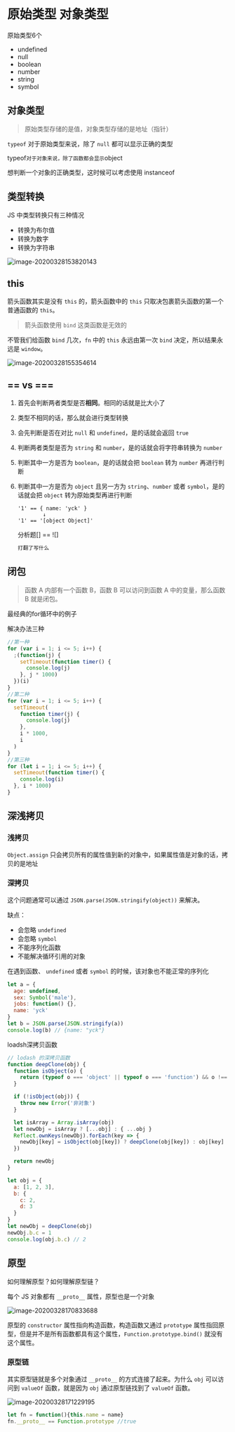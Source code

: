 # 原始类型 对象类型

原始类型6个

- undefined
- null
- boolean
- number
- string
- symbol

## 对象类型

> 原始类型存储的是值，对象类型存储的是地址（指针）

`typeof` 对于原始类型来说，除了 `null` 都可以显示正确的类型

typeof` 对于对象来说，除了函数都会显示 `object

想判断一个对象的正确类型，这时候可以考虑使用 instanceof

## 类型转换

 JS 中类型转换只有三种情况 

- 转换为布尔值
- 转换为数字
- 转换为字符串

![image-20200328153820143](http://book.52react.cn/uPic/2020%2003%2031%2023%2046%2029%201585669589.png)



## this

箭头函数其实是没有 `this` 的，箭头函数中的 `this` 只取决包裹箭头函数的第一个普通函数的 `this`。

> 箭头函数使用 `bind` 这类函数是无效的

不管我们给函数 `bind` 几次，`fn` 中的 `this` 永远由第一次 `bind` 决定，所以结果永远是 `window`。

![image-20200328155354614](/Users/lovewcc/Documents/暴力熊团队/markdown/慕课面试/image-20200328155354614.png)

## == vs ===

1. 首先会判断两者类型是否**相同**。相同的话就是比大小了

2. 类型不相同的话，那么就会进行类型转换

3. 会先判断是否在对比 `null` 和 `undefined`，是的话就会返回 `true`

4. 判断两者类型是否为 `string` 和 `number`，是的话就会将字符串转换为 `number`

5. 判断其中一方是否为 `boolean`，是的话就会把 `boolean` 转为 `number` 再进行判断

6. 判断其中一方是否为 `object` 且另一方为 `string`、`number` 或者 `symbol`，是的话就会把 `object` 转为原始类型再进行判断

   

   ```JS
   '1' == { name: 'yck' }
           ↓
   '1' == '[object Object]'
   ```

   分析题[] == ![] 

   ```js
   打翻了写什么
   ```
   


## 闭包


   > 函数 A 内部有一个函数 B，函数 B 可以访问到函数 A 中的变量，那么函数 B 就是闭包。

   最经典的for循环中的例子

   解决办法三种

   ```js
   //第一种
   for (var i = 1; i <= 5; i++) {
     ;(function(j) {
       setTimeout(function timer() {
         console.log(j)
       }, j * 1000)
     })(i)
   }
   //第二种
   for (var i = 1; i <= 5; i++) {
     setTimeout(
       function timer(j) {
         console.log(j)
       },
       i * 1000,
       i
     )
   }
   //第三种
   for (let i = 1; i <= 5; i++) {
     setTimeout(function timer() {
       console.log(i)
     }, i * 1000)
   }

   ```



## 深浅拷贝

### 浅拷贝

`Object.assign` 只会拷贝所有的属性值到新的对象中，如果属性值是对象的话，拷贝的是地址

### 深拷贝

这个问题通常可以通过 `JSON.parse(JSON.stringify(object))` 来解决。

缺点：

- 会忽略 `undefined`
- 会忽略 `symbol`
- 不能序列化函数
- 不能解决循环引用的对象



在遇到函数、 `undefined` 或者 `symbol` 的时候，该对象也不能正常的序列化

```js
let a = {
  age: undefined,
  sex: Symbol('male'),
  jobs: function() {},
  name: 'yck'
}
let b = JSON.parse(JSON.stringify(a))
console.log(b) // {name: "yck"}
```



loadsh深拷贝函数

```js
// lodash 的深拷贝函数
function deepClone(obj) {
  function isObject(o) {
    return (typeof o === 'object' || typeof o === 'function') && o !== null
  }

  if (!isObject(obj)) {
    throw new Error('非对象')
  }

  let isArray = Array.isArray(obj)
  let newObj = isArray ? [...obj] : { ...obj }
  Reflect.ownKeys(newObj).forEach(key => {
    newObj[key] = isObject(obj[key]) ? deepClone(obj[key]) : obj[key]
  })

  return newObj
}

let obj = {
  a: [1, 2, 3],
  b: {
    c: 2,
    d: 3
  }
}
let newObj = deepClone(obj)
newObj.b.c = 1
console.log(obj.b.c) // 2
```



## 原型

如何理解原型？如何理解原型链？

每个 JS 对象都有 `__proto__` 属性，原型也是一个对象

![image-20200328170833688](http://book.52react.cn/uPic/2020%2003%2031%2023%2046%2037%201585669597.png)

原型的 `constructor` 属性指向构造函数，构造函数又通过 `prototype` 属性指回原型，但是并不是所有函数都具有这个属性，`Function.prototype.bind()` 就没有这个属性。

### 原型链

其实原型链就是多个对象通过 `__proto__` 的方式连接了起来。为什么 `obj` 可以访问到 `valueOf` 函数，就是因为 `obj` 通过原型链找到了 `valueOf` 函数。

![image-20200328171229195](http://book.52react.cn/uPic/2020%2003%2031%2023%2046%2043%201585669603.png)

```js
let fn = function(){this.name = name}
fn.__proto__ == Function.prototype //true
```

